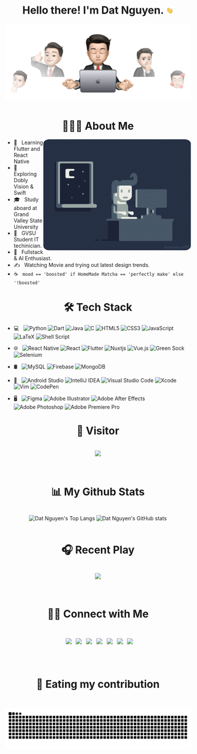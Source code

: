 




<h1 align="center">Hello there!
I'm Dat Nguyen. <img src="Hi.gif" width="20"> </h1>
<div align="center">
<img align = "center" src="cover.svg" >
</div>
<br>

<h1 align="center"> 👨🏻‍💻 About Me </h1>
<img align="right" alt="GIF" src="1.gif" width="400" style="border-radius:4%">





- 🔭 &nbsp; Learning Flutter and React Native
- 🤔 &nbsp; Exploring Dobly Vision & Swift 
- 🎓 &nbsp; Study aboard at Grand Valley State University
- 💼 &nbsp; GVSU Student IT techinician.
- 🌱 &nbsp; Fullstack & AI Enthusiast. 
- ✍️ &nbsp; Watching Movie and trying out latest design trends.
- ☕ &nbsp; `mood == 'boosted' if HomeMade Matcha == 'perfectly make' else '!boosted'`




<h1 align="center">🛠 Tech Stack</h1>

- 💻 &nbsp; ![Python](https://img.shields.io/badge/python-3670A0?style=flat&logo=python&logoColor=ffdd54) ![Dart](https://img.shields.io/badge/dart-%230175C2.svg?style=flat&logo=dart&logoColor=white) ![Java](https://img.shields.io/badge/java-%23ED8B00.svg?style=Flat&logo=java&logoColor=white) ![C](https://img.shields.io/badge/c-%2300599C.svg?style=flat&logo=c&logoColor=white)
![HTML5](https://img.shields.io/badge/html5-%23E34F26.svg?style=flat&logo=html5&logoColor=white) ![CSS3](https://img.shields.io/badge/css3-%231572B6.svg?style=flat&logo=css3&logoColor=white)  ![JavaScript](https://img.shields.io/badge/javascript-%23323330.svg?style=flat&logo=javascript&logoColor=%23F7DF1E)
 ![LaTeX](https://img.shields.io/badge/latex-%23008080.svg?style=flat&logo=latex&logoColor=white)
 ![Shell Script](https://img.shields.io/badge/shell_script-%23121011.svg?style=flat&logo=gnu-bash&logoColor=white)
- 🌐 &nbsp; ![React Native](https://img.shields.io/badge/react_native-%2320232a.svg?style=flat&logo=react&logoColor=%2361DAFB)
![React](https://img.shields.io/badge/react-%2320232a.svg?style=flat&logo=react&logoColor=%2361DAFB) 
![Flutter](https://img.shields.io/badge/Flutter-%2302569B.svg?style=flat&logo=Flutter&logoColor=white)
![Nuxtjs](https://img.shields.io/badge/Nuxt-002E3B?style=flat&logo=nuxtdotjs&logoColor=#00DC82)
![Vue.js](https://img.shields.io/badge/vuejs-%2335495e.svg?style=flat&logo=vuedotjs&logoColor=%234FC08D)
![Green Sock](https://img.shields.io/badge/green%20sock-88CE02?style=flat&logo=greensock&logoColor=white) 
![Selenium](https://img.shields.io/badge/-selenium-%43B02A?style=flat&logo=selenium&logoColor=white)



- 🛢 &nbsp; ![MySQL](https://img.shields.io/badge/mysql-%2300f.svg?style=flat&logo=mysql&logoColor=white) 
![Firebase](https://img.shields.io/badge/firebase-%23039BE5.svg?style=flat&logo=firebase) 
![MongoDB](https://img.shields.io/badge/MongoDB-%234ea94b.svg?style=flat&logo=mongodb&logoColor=white)
- 🔧 &nbsp; ![Android Studio](https://img.shields.io/badge/Android%20Studio-3DDC84.svg?style=flat&logo=android-studio&logoColor=white) 
![IntelliJ IDEA](https://img.shields.io/badge/IntelliJIDEA-000000.svg?style=flat&logo=intellij-idea&logoColor=white) 
![Visual Studio Code](https://img.shields.io/badge/Visual%20Studio%20Code-0078d7.svg?style=flat&logo=visual-studio-code&logoColor=white) 
![Xcode](https://img.shields.io/badge/Xcode-007ACC?style=flat&logo=Xcode&logoColor=white)
![Vim](https://img.shields.io/badge/VIM-%2311AB00.svg?style=flat&logo=vim&logoColor=white)
![CodePen](https://img.shields.io/badge/CodePen-white?style=flat&logo=codepen&logoColor=black)


- 🖥 &nbsp; ![Figma](https://img.shields.io/badge/figma-%23F24E1E.svg?style=flat&logo=figma&logoColor=white) 
![Adobe Illustrator](https://img.shields.io/badge/adobe%20illustrator-%23FF9A00.svg?style=flat&logo=adobe%20illustrator&logoColor=white) 
![Adobe After Effects](https://img.shields.io/badge/Adobe%20After%20Effects-9999FF.svg?style=flat&logo=Adobe%20After%20Effects&logoColor=white) 
![Adobe Photoshop](https://img.shields.io/badge/adobe%20photoshop-%2331A8FF.svg?style=flat&logo=adobe%20photoshop&logoColor=white) 
![Adobe Premiere Pro](https://img.shields.io/badge/Adobe%20Premiere%20Pro-9999FF.svg?style=flat&logo=Adobe%20Premiere%20Pro&logoColor=white)




<h1 align="center">👀 Visitor</h1>
<br>
<div align="center">
<img src="https://komarev.com/ghpvc/?username=superboo0311&color=red"></li>
</div>
<br>

<br>
<h1 align="center">📊  My Github Stats</h1><br>
<div align="center">
<img height="150px"src="https://github-readme-stats-superboo0311.vercel.app/api/top-langs/?username=imtiendat0311&langs_count=10&show_icons=true&include_all_commits=true&count_private=true&theme=nord&layout=compact&)" alt="Dat Nguyen's Top Langs"/> <img height="150px" src="https://github-readme-stats-superboo0311.vercel.app/api?username=imtiendat0311&show_icons=true&theme=nord&count_private=true" alt="Dat Nguyen's GitHub stats"/><br></div>




<br>
<h1 align="center">🎧 Recent Play</h1>
<br>
<div align="center"> <img src="https://spotify-github-profile-superboo0311.vercel.app/api/view?uid=3mwksj1bzpj6fmcxdzeuzhoft&cover_image=true&theme=compact&show_offline=true"/></div><br>

<br>
<h1 align="center"> 🤝🏻 Connect with Me </h1>
<br>
<p align="center">
&nbsp; <a href="https://www.linkedin.com/in/dat-nguyen-32606917b/" target="_blank" rel="noopener noreferrer"><img src="https://img.shields.io/badge/linkedin-%230077B5.svg?style=flat&logo=linkedin&logoColor=white"/></a>
&nbsp; <a href="https://fb.me/nguyen.tien.dat.03.11" target="_blank" rel="noopener noreferrer"><img src="https://img.shields.io/badge/Facebook-%231877F2.svg?style=flat&logo=Facebook&logoColor=white"/></a>
&nbsp; <a href="https://m.me/nguyen.tien.dat.03.11" target="_blank" rel="noopener noreferrer"><img src="https://img.shields.io/badge/Messenger-00B2FF?style=flat&logo=messenger&logoColor=white"/></a>
&nbsp; <a href="mailto:datnguyentien0311@gmail.com" target="_blank" rel="noopener noreferrer"><img src="https://img.shields.io/badge/Gmail-D14836?style=flat&logo=gmail&logoColor=white"  /></a>
&nbsp; <a href="https://twitter.com/imtiendat0311" target="_blank" rel="noopener noreferrer"><img src="https://img.shields.io/badge/imtiendat0311-%231DA1F2.svg?style=flate&logo=Twitter&logoColor=white" /></a>  
&nbsp; <a href="https://www.instagram.com/cuocdoithatvui123/" target="_blank" rel="noopener noreferrer"><img src="https://img.shields.io/badge/cuocdoithatvui-%23E4405F.svg?style=flat&logo=Instagram&logoColor=white"  /></a>   
&nbsp; <a href="https://discord.gg/F6RXhbE8v9/" target="_blank" rel="noopener noreferrer"><img src="https://img.shields.io/badge/Hoi Rach Kid-%237289DA.svg?style=flat&logo=discord&logoColor=white"  /></a>   
</p><br>
<br>
<h1 align="center"> 🐍 Eating my contribution </h1>
<br>

![snake gif](https://github.com/superboo0311/superboo0311/blob/output/github-contribution-grid-snake.svg?raw=true)
